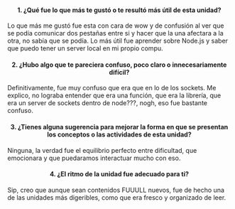 #### <p align=center> 1. ¿Qué fue lo que más te gustó o te resultó más útil de esta unidad? </p>
Lo que más me gustó fue esta con cara de wow y de confusión al ver que se podía comunicar dos pestañas entre si y hacer que la una afectara a la otra, no sabía que se podía. Lo más útil fue aprender sobre Node.js y saber que puedo tener un server local en mi propio compu.

#### <p align=center> 2. ¿Hubo algo que te pareciera confuso, poco claro o innecesariamente difícil?  </p>
Definitivamente, fue muy confuso que era que en lo de los sockets. Me explico, no lograba entender que era una función, que era la librería, que era un server de sockets dentro de node???, nogh, eso fue bastante confuso. 

#### <p align=center> 3. ¿Tienes alguna sugerencia para mejorar la forma en que se presentan los conceptos o las actividades de esta unidad?  </p>
Ninguna, la verdad fue el equilibrio perfecto entre dificultad, que emocionara y que puedaramos interactuar mucho con eso.

#### <p align=center> 4. ¿El ritmo de la unidad fue adecuado para ti?  </p>
Sip, creo que aunque sean contenidos FUUULL nuevos, fue de hecho una de las unidades más digeribles, como que era fresco y organizado de leer.
